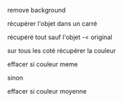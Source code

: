 remove background

récupérer l'objet dans un carré

récupéré tout sauf l'objet -< original

sur tous les coté récupérer la couleur 

effacer si couleur meme

sinon

effacer si couleur moyenne
